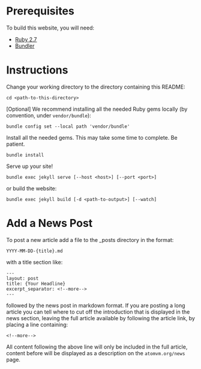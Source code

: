 # Prerequisites

To build this website, you will need:

* [Ruby 2.7](https://www.ruby-lang.org/en/)
* [Bundler](https://bundler.io)

# Instructions

Change your working directory to the directory containing this README:

    cd <path-to-this-directory>

[Optional] We recommend installing all the needed Ruby gems locally (by convention, under `vendor/bundle`):

    bundle config set --local path 'vendor/bundle'

Install all the needed gems.  This may take some time to complete.  Be patient.

    bundle install

Serve up your site!

    bundle exec jekyll serve [--host <host>] [--port <port>]

or build the website:

    bundle exec jekyll build [-d <path-to-output>] [--watch]

# Add a News Post

To post a new article add a file to the _posts directory in the format:

`YYYY-MM-DD-{title}.md`

with a title section like:

```
---
layout: post
title: {Your Headline}
excerpt_separator: <!--more-->
---
```

followed by the news post in markdown format.
If you are posting a long article you can tell where to cut off the introduction that is displayed in the news section, leaving the full article available by following the article link, by placing a line containing:

`<!--more-->`

All content following the above line will only be included in the full article, content before will be displayed as a description on the `atomvm.org/news` page.
